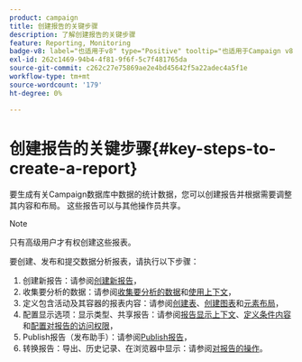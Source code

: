 ```yaml
---
product: campaign
title: 创建报告的关键步骤
description: 了解创建报告的关键步骤
feature: Reporting, Monitoring
badge-v8: label="也适用于v8" type="Positive" tooltip="也适用于Campaign v8"
exl-id: 262c1469-94b4-4f81-9f6f-5c7f481765da
source-git-commit: c262c27e75869ae2e4bd45642f5a22adec4a5f1e
workflow-type: tm+mt
source-wordcount: '179'
ht-degree: 0%

---
```


# 创建报告的关键步骤{#key-steps-to-create-a-report}



要生成有关Campaign数据库中数据的统计数据，您可以创建报告并根据需要调整其内容和布局。 这些报告可以与其他操作员共享。

>[!NOTE]
>
>只有高级用户才有权创建这些报表。

要创建、发布和提交数据分析报表，请执行以下步骤：

1. 创建新报告：请参阅[创建新报告](../../reporting/using/creating-a-new-report.md)，
1. 收集要分析的数据：请参阅[收集要分析的数据](../../reporting/using/collecting-data-to-analyze.md)和[使用上下文](../../reporting/using/using-the-context.md)，
1. 定义包含活动及其容器的报表内容：请参阅[创建表](../../reporting/using/creating-a-table.md)、[创建图表](../../reporting/using/creating-a-chart.md)和[元素布局](../../reporting/using/element-layout.md)，
1. 配置显示选项：显示类型、共享报告：请参阅[报告显示上下文](../../reporting/using/configuring-access-to-the-report.md#report-display-context)、[定义条件内容](../../reporting/using/defining-a-conditional-content.md)和[配置对报告的访问权限](../../reporting/using/configuring-access-to-the-report.md)，
1. Publish报告（发布助手）：请参阅[Publish报告](../../reporting/using/configuring-access-to-the-report.md#publishing-the-report)，
1. 转换报告：导出、历史记录、在浏览器中显示：请参阅[对报告的操作](../../reporting/using/actions-on-reports.md)。
